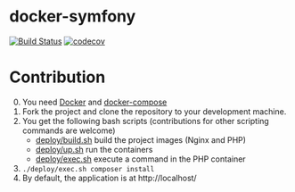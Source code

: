 # docker-symfony
[![Build Status](https://travis-ci.org/docker-symfony/docker-symfony.svg?branch=master)](https://travis-ci.org/docker-symfony/docker-symfony)
[![codecov](https://codecov.io/gh/docker-symfony/docker-symfony/branch/master/graph/badge.svg)](https://codecov.io/gh/docker-symfony/docker-symfony)

# Contribution
0. You need [Docker](https://www.docker.com/community-edition#/download) and [docker-compose](https://docs.docker.com/compose/install/)
1. Fork the project and clone the repository to your development machine.
2. You get the following bash scripts (contributions for other scripting commands are welcome)
    * [deploy/build.sh](deploy/build.sh) build the project images (Nginx and PHP)
    * [deploy/up.sh](deploy/up.sh) run the containers
    * [deploy/exec.sh](deploy/exec.sh) execute a command in the PHP container
3. `./deploy/exec.sh composer install`
4. By default, the application is at http://localhost/
